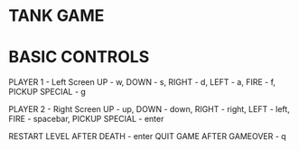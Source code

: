 # TANK GAME 
# BASIC CONTROLS
  PLAYER 1 - Left Screen
  UP - w, DOWN - s, RIGHT - d, LEFT - a, FIRE - f, PICKUP SPECIAL - g

  PLAYER 2 - Right Screen
  UP - up, DOWN - down, RIGHT - right, LEFT - left, FIRE - spacebar, PICKUP SPECIAL - enter

  RESTART LEVEL AFTER DEATH - enter
  QUIT GAME AFTER GAMEOVER - q
